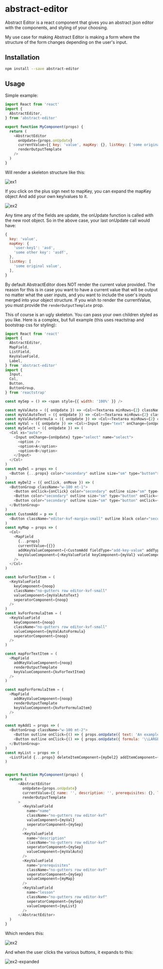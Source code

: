 # abstract-editor

Abstract Editor is a react component that gives you an abstract json editor with the components, and styling of your choosing.

My use case for making Abstract Editor is making a form where the structure of the form changes depending on the user's input.

## Installation
```sh
npm install --save abstract-editor
```

## Usage

Simple example:

```js
import React from 'react'
import {
  AbstractEditor,
} from 'abstract-editor'

export function MyComponent(props) {
  return (
    <AbstractEditor
      onUpdate={props.onUpdate}
      currentValue={{ key: 'value', mapKey: {}, listKey: ['some original value'] }}
      renderOutputTemplate
    />
  )
}
```

Will render a skeleton structure like this:

![ex1](./docs/ex1.jpg?raw=true "ex1")

If you click on the plus sign next to mapKey, you can expand the mapKey object
And add your own key/values to it.

![ex2](./docs/ex1-expanded.jpg?raw=true "ex1-expanded")

Any time any of the fields are update, the onUpdate function is called with the new root object. So in the above case, your last onUpdate call would have:

```js
{
  key: 'value',
  mapKey: {
    'user-key1': 'asd',
    'some other key': 'asdf',
  },
  listKey: [
    'some original value',
  ],
}
```

By default AbstractEditor does NOT render the current value provided. The reason for this is in case you want to have a current value that will be output no matter what the user inputs, and you want to include the user's inputs merged into your object structure. If you wish to render the currentValue, you must provide the `renderOutputTemplate` prop.

This of course is an ugly skeleton. You can pass your own children styled as you like. Here is a complex, but full example (this uses reactstrap and bootstrap css for styling):

```js
import React from 'react'
import {
  AbstractEditor,
  MapField,
  ListField,
  KeyValueField,
  Label,
} from 'abstract-editor'
import {
  Input,
  Col,
  Button,
  ButtonGroup,
} from 'reactstrap'

const mySep = () => <span style={{ width: '100%' }} />

const myValAuto = ({ onUpdate }) => <Col><Textarea minRows={2} className="form-control" onChange={onUpdate} /></Col>
const myValAutoText = ({ onUpdate }) => <Col><Textarea minRows={2} className="form-control" onChange={onUpdate} defaultValue="An example text item. You can use ${}$ syntax to substitute katex rendering. (NOTE: the contents within brackets must begin with a \). Here is an example: ${\color{red} \mu}$" /></Col>
const myValAutoFormula = ({ onUpdate }) => <Col><Textarea minRows={2} className="form-control" defaultValue="\LARGE \mu = \frac{\sum\limits_{\small i=1}^{\small N} x_i}{N}" onChange={onUpdate} /></Col>
const myVal = ({ onUpdate }) => <Col><Input type="text" onChange={onUpdate} /></Col>
const mySelect = ({ onUpdate }) => (
  <Col xs="auto">
    <Input onChange={onUpdate} type="select" name="select">
      <option />
      <option>A</option>
      <option>B</option>
    </Input>
  </Col>
)
const myDel = props => (
  <Button {...props} color="secondary" outline size="sm" type="button">X</Button>
)
const myDel2 = ({ onClick, onMove }) => (
  <ButtonGroup className="w-100 mt-1">
    <Button onClick={onClick} color="secondary" outline size="sm" type="button">Remove</Button>
    <Button color="secondary" outline size="sm" type="button" onClick={() => { onMove(1) }}>Move up</Button>
    <Button color="secondary" outline size="sm" type="button" onClick={() => { onMove(-1) }}>Move down</Button>
  </ButtonGroup>
)
const CustomAdd = p => (
  <Button className="editor-kvf-margin-small" outline block color="secondary" type="button" onClick={p.onUpdate}>Add {p.addType}</Button>
)
const myMap = props => (
  <Col>
    <MapField
      {...props}
      currentValue={{}}
      addKeyValueComponent={<CustomAdd fieldType="add-key-value" addType="Prerequisite" />}
      keyValueComponent={<KeyValueField keyComponent={myVal} valueComponent={mySelect} deleteComponent={myDel} className="no-gutters row editor-kvf-small" />}
    />
  </Col>
)

const kvForTextItem = (
  <KeyValueField
    keyComponent={noop}
    className="no-gutters row editor-kvf-small"
    valueComponent={myValAutoText}
    seperatorComponent={noop}
  />
)
const kvForFormulaItem = (
  <KeyValueField
    keyComponent={noop}
    className="no-gutters row editor-kvf-small"
    valueComponent={myValAutoFormula}
    seperatorComponent={noop}
  />
)

const mapForTextItem = (
  <MapField
    addKeyValueComponent={noop}
    renderOutputTemplate
    keyValueComponent={kvForTextItem}
  />
)

const mapForFormulaItem = (
  <MapField
    addKeyValueComponent={noop}
    renderOutputTemplate
    keyValueComponent={kvForFormulaItem}
  />
)

const myAdd1 = props => (
  <ButtonGroup className="w-100 mt-2">
    <Button outline onClick={() => { props.onUpdate({ text: 'An example text item. You can use ${}$ syntax to substitute katex rendering. (NOTE: the contents within brackets must begin with a \\). Here is an example: ${\\color{red} \\mu}$' }, mapForTextItem) }}>Add Text</Button>
    <Button outline onClick={() => { props.onUpdate({ formula: '\\LARGE \\mu = \\frac{\\sum\\limits_{\\small i=1}^{\\small N} x_i}{N}' }, mapForFormulaItem) }}>Add Formula</Button>
  </ButtonGroup>
)
const myList = props => (
  <ListField {...props} deleteItemComponent={myDel2} addItemComponent={myAdd1} wrapListComponent={<Col />} valueComponent={mapForTextItem} listItemClass="no-gutters row editor-kvf-small" currentValue={[]} />
)


export function MyComponent(props) {
  return (
      <AbstractEditor
        onUpdate={props.onUpdate}
        currentValue={{ name: '', description: '', prerequisites: {}, lesson: [] }}
        renderOutputTemplate
      >
        <KeyValueField
          name="name"
          className="no-gutters row editor-kvf"
          valueComponent={myVal}
          seperatorComponent={mySep}
        />
        <KeyValueField
          name="description"
          className="no-gutters row editor-kvf"
          seperatorComponent={mySep}
          valueComponent={myValAuto}
        />
        <KeyValueField
          name="prerequisites"
          className="no-gutters row editor-kvf"
          seperatorComponent={mySep}
          valueComponent={myMap}
        />
        <KeyValueField
          name="lesson"
          className="no-gutters row editor-kvf"
          seperatorComponent={mySep}
          valueComponent={myList}
        />
      </AbstractEditor>
  )
}

```

Which renders this:

![ex2](./docs/ex2.JPG?raw=true "ex2")

And when the user clicks the various buttons, it expands to this:

![ex2-expanded](./docs/ex2-expanded.JPG?raw=true "ex2-expanded")

